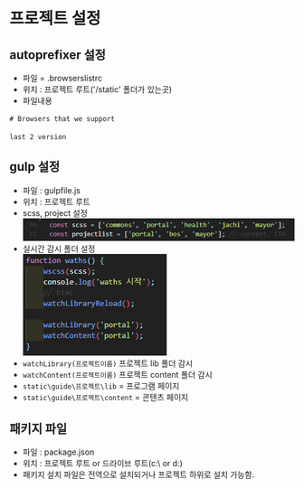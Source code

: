 # 프로젝트 설정

## autoprefixer 설정

* 파일 = .browserslistrc
* 위치 : 프로젝트 루트('/static' 폴더가 있는곳)
* 파일내용

```text
# Browsers that we support

last 2 version
```

## gulp 설정

* 파일 : gulpfile.js
* 위치 : 프로젝트 루트
* scss, project 설정  
![ ](img/2021-07-20-13-33-00.png)
* 실시간 감시 폴더 설정  
![ ](img/2021-07-20-13-36-41.png)
* ```watchLibrary(프로젝트이름)``` 프로젝트 lib 폴더 감시
* ```watchContent(프로젝트이름)``` 프로젝트 content 폴더 감시
* ```static\guide\프로젝트\lib``` = 프로그램 페이지
* ```static\guide\프로젝트\content``` = 콘텐츠 페이지

## 패키지 파일

* 파일 : package.json
* 위치 : 프로젝트 루트 or 드라이브 루트(c:\ or d:\)
* 패키지 설치 파일은 전역으로 설치되거나 프로젝트 하위로 설치 가능함.
